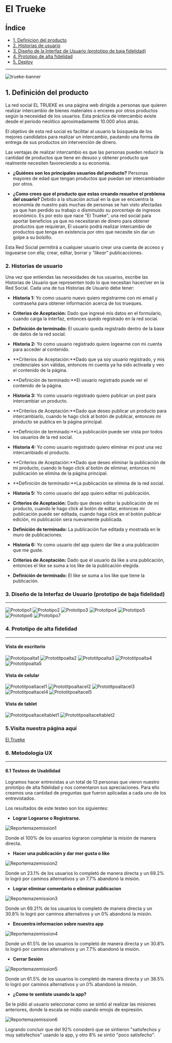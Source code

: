 # El Trueke

## Índice


* [1. Definicion del producto](#1-Definicion-del-producto)
* [2. Historias de usuario](#2-historias-de-usuario)
* [3. Diseño de la Interfaz de Usuario (prototipo de baja fidelidad)](#5-Diseño-de-la-interfaz-de-usuario)
* [4. Prototipo de alta fidelidad](#4-Prototipo-de-alta-fidelidad)
* [5. Deploy](#5-Visita-nuestra-página-aquí)

***
![trueke-banner](/src/img/logo3.png)



## 1. Definición del producto

La red social EL TRUEKE es una página web dirigida a personas que quieren realizar intercambio de bienes materiales o enceres por otros productos según la necesidad de los usuarios. Esta práctica de intercambio existe desde el periodo neolítico aproximadamente  10.000 años atrás. 

El objetivo de esta red social es facilitar al usuario la búsqueda de los mejores candidatos para realizar un intercambio, pautando una forma de entrega de sus productos sin intervención de dinero.

Las ventajas de realizar intercambio es que las personas pueden reducir la cantidad de productos que tiene en desuso y obtener producto que realmente necesiten favoreciendo a su economía.

* **¿Quiénes son los principales usuarios del producto?**
Personas mayores de edad que tengan productos que puedan ser intercambiador por otros.

* **¿Como crees que el producto que estas creando resuelve el problema del usuario?** 
Debido a la situación actual en la que se encuentra la economía de nuestro país muchas de personas se han visto afectadas ya que han perdido su trabajo o disminuido su porcentaje de ingresos económico. Es por esto que nace "El Trueke", una red social para aportar beneficios ya que no necesitaran de dinero para obtener productos que requieran, El usuario podrá realizar intercambio de productos que tenga en existencia por otro que necesite sin dar un golpe a su bolsillo.

Esta Red Social permitirá a cualquier usuario crear una cuenta de
acceso y loguearse con ella; crear, editar, borrar y _"likear"_ publicacciones.

### 2. Historias de usuario

Una vez que entiendas las necesidades de tus usuarixs, escribe las Historias de
Usuario que representen todo lo que necesitan hacer/ver en la Red Social. Cada
una de tus Historias de Usuario debe tener:

* **Historia 1:** Yo como usuario nuevo quiero registrarme con mi email y contraseña
para obtener información acerca de los trueques.
* **Criterios de Aceptación:** Dado que ingresé mis datos en el formulario, cuando carga 
la interfaz, entonces quedo registrado en la red social.
* **Definición de terminado:** El usuario queda registrado dentro de la base de datos
de la red social.

* **Historia 2:** Yo como usuario registrado quiero logearme con mi cuenta
para acceder al contenido.
* **Criterios de Aceptación:**Dado que ya soy usuario registrado, y mis credenciales
son válidas, entonces mi cuenta ya ha sido activada y veo el contenido de la página.
* **Definición de terminado:**El usuario registrado puede ver el contenido de la página.

* **Historia 3:** Yo como usuario registrado quiero publicar un post para
intercambiar un producto.
* **Criterios de Aceptación:**Dado que deseo publicar un producto para intercambiarlo,
cuando le hago click al botón de publicar, entonces mi producto se publica en la página principal.
* **Definición de terminado:**La publicación puede ser vista por todos los usuarios de la red social.

* **Historia 4:** Yo como usuario registrado quiero eliminar mi post una vez intercambiado el producto.
* **Criterios de Aceptación:**Dado que deseo eliminar la publicación de mi producto,
cuando le hago click al botón de eliminar, entonces mi publicación se elimina de la página principal.
* **Definición de terminado:**La publicación se elimina de la red social.

* **Historia 5:** Yo como usuario del app quiero editar mi publicación.
* **Criterios de Aceptación:** Dado que deseo editar la publicación de mi producto, cuando le hago click al botón de editar, entonces mi publicación puede ser editada, cuando haga click en el botón publicar edición, mi publicación sera nuevamente publicada.
* **Definición de terminado:** La publicación fue editada y mostrada en le muro de publicaciones.

* **Historia 6:** Yo como usuario del app quiero dar like a una publicación que me guste.
* **Criterios de Aceptación:** Dado que el usuario da like a una publicación, entonces el like se suma a los like de la publicación elegida.
* **Definición de terminado:** El like se suma a los like que tiene la publicación.


### 3. Diseño de la Interfaz de Usuario (prototipo de baja fidelidad)

***
![Prototipo1](/src/img/readme/home1.png)
![Prototipo2](/src/img/readme/home2.png)
![Prototipo3](/src/img/readme/home3.png)
![Prototipo4](/src/img/readme/home4.png)
![Prototipo5](/src/img/readme/home5.png)
![Prototipo6](/src/img/readme/home6.png)
![Prototipo7](/src/img/readme/home7.png)


### 4. Prototipo de alta fidelidad

***
#### Vista de escritorio
![Prototipoalta1](/src/img/readme/alta1.PNG)
![Prototitpoalta2](/src/img/readme/alta2.PNG)
![Prototitpoalta3](/src/img/readme/alta3.PNG)
![Prototitpoalta4](/src/img/readme/alta4.PNG)
![Prototitpoalta5](/src/img/readme/alta5.PNG)


#### Vista de celular
![Prototitpoaltacel1](/src/img/readme/altacel1.PNG)
![Prototitpoaltacel2](/src/img/readme/altacel2.PNG)
![Prototitpoaltacel3](/src/img/readme/altacel3.PNG)
![Prototitpoaltacel4](/src/img/readme/altacel4.PNG)
![Prototitpoaltacel5](/src/img/readme/altacel5.PNG)



#### Vista de tablet
![Prototitpoaltaceltablet1](/src/img/readme/altatablet1.PNG)
![Prototitpoaltaceltablet2](/src/img/readme/altatablet2.PNG)




### 5.Visita nuestra página aquí

[El Trueke](https://firebase.google.com/)


### 6. Metodologia UX

***
#### 6.1 Testeos de Usabilidad

Logramos hacer entrevistas a un total de 13 personas que vieron nuestro prototipo de alta fidelidad y nos comentaron sus apreciaciones. Para ello creamos una cantidad de preguntas que fueron aplicadas a cada uno de los entrevistados.

Los resultados de este testeo son los siguientes:

* **Lograr Logearse o Registrarse.**

![Reportemazemission1](/src/img/readme/Reportemazzemission1.png)

Donde el 100% de los usuarios lograron completar la misión de manera directa.

* **Hacer una publicación y dar mer gusta o like**

![Reportemazemission2](/src/img/readme/Reportemazzemission2.png)

Donde un 23.1% de los usuarios lo completó de manera directa y un 69.2% lo logró por caminos alternativos y un 7.7% abandonó la misión.

* **Lograr eliminar comentario o eliminar publicacion**

![Reportemazemission3](/src/img/readme/Reportemazzemission3.png)

Donde un 69.21% de los usuarios lo completó de manera directa y un 30.8% lo logró por caminos alternativos y un 0% abandonó la misión.

* **Encuentra informacion sobre nuestra app**

![Reportemazemission4](/src/img/readme/Reportemazzemission4.png)

Donde un 61.5% de los usuarios lo completó de manera directa y un 30.8% lo logró por caminos alternativos y un 7.7% abandonó la misión.

* **Cerrar Sesión**

![Reportemazemission5](/src/img/readme/Reportemazzemission5.png)

Donde un 61.5% de los usuarios lo completó de manera directa y un 38.5% lo logró por caminos alternativos y un 0% abandonó la misión.

* **¿Como te sentiste usando la app?**

Se le pidió al usuario seleccionar como se sintió al realizar las misiones anteriores, donde la escala se midio usando emojis de expresión.

![Reportemazemission6](/src/img/readme/Reportemazzemission6.png)

Logrando concluir que  del 92% consideró que se sintieron "satisfechos y muy satisfechos" usando la app, y otro 8% se sintió "poco satisfecho".





